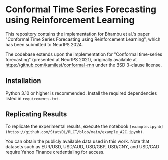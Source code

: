 # Conformal Time Series Forecasting using Reinforcement Learning

This repository contains the implementation for Bhambu et al.'s paper "Conformal Time Series Forecasting using Reinforcement Learning", which has been submitted to NeurIPS 2024.

The codebase extends upon the implementation for "Conformal time-series forecasting" (presented at NeurIPS 2021), originally available at https://github.com/kamilest/conformal-rnn under the BSD 3-clause license.

## Installation

Python 3.10 or higher is recommended. Install the required dependencies listed in `requirements.txt`.

## Replicating Results

To replicate the experimental results, execute the notebook `[example.ipynb](https://github.com/StatsDL/RLCT/blob/main/example_A2C.ipynb)`.

You can obtain the publicly available data used in this work. Note that datasets such as EUR/USD, USD/AUD, USD/GBP, USD/CNY, and USD/CAD require Yahoo Finance credentialing for access.
